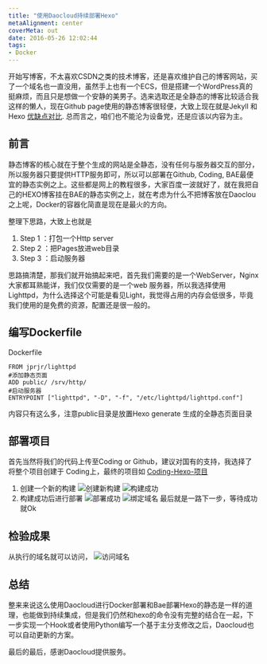 ```yaml
---
title: "使用Daocloud持续部署Hexo"
metaAlignment: center
coverMeta: out
date: 2016-05-26 12:02:44
tags:
- Docker
---
```


开始写博客，不太喜欢CSDN之类的技术博客，还是喜欢维护自己的博客网站，买了一个域名也一直没用，虽然手上也有一个ECS，但是搭建一个WordPress真的挺麻烦，而且只是想做一个安静的美男子。选来选取还是全静态的博客比较适合我这样的懒人，现在Github page使用的静态博客很轻便，大致上现在就是Jekyll 和 Hexo [优缺点对比](https://www.zhihu.com/question/21981094). 总而言之，咱们也不能沦为设备党，还是应该以内容为主。


<!--more-->

## 前言

静态博客的核心就在于整个生成的网站是全静态，没有任何与服务器交互的部分，所以服务器只要提供HTTP服务即可，所以可以部署在Github, Coding, BAE最便宜的静态实例之上。这些都是网上的教程很多，大家百度一波就好了，就在我把自己的HEXO博客挂在BAE的静态实例之上，就在考虑为什么不把博客放在Daoclou之上呢，Docker的容器化简直是现在是最火的方向。

整理下思路，大致上也就是

1. Step 1 ：打包一个Http server
2. Step 2 ：把Pages放进web目录
3. Step 3 ：启动服务器

思路搞清楚，那我们就开始搞起来吧，首先我们需要的是一个WebServer，Nginx大家都耳熟能详，我们仅仅需要的是一个web 服务器，所以我选择使用Lighttpd，为什么选择这个可能是看见Light，我觉得占用的内存会低很多，毕竟我们使用的是免费的资源，配置还是很一般的。

## 编写Dockerfile
Dockerfile

	FROM jprjr/lighttpd
	#添加静态页面
	ADD public/ /srv/http/
	#启动服务器
	ENTRYPOINT ["lighttpd", "-D", "-f", "/etc/lighttpd/lighttpd.conf"]

内容只有这么多，注意public目录是放置Hexo generate 生成的全静态页面目录

## 部署项目
首先当然将我们的代码上传至Coding or Github，建议对国有的支持，我选择了将整个项目创建于 Coding上，最终的项目如
[Coding-Hexo-项目](https://coding.net/u/yann/p/my-blog-page/git)

1. 创建一个新的构建
![创建新构建](http://cache.yannxia.info/%E5%88%9B%E5%BB%BA%E6%96%B0%E6%9E%84%E5%BB%BA.png)
![构建成功](http://cache.yannxia.info/%E6%9E%84%E5%BB%BA%E6%88%90%E5%8A%9F.png)
2. 构建成功后进行部署
![部署成功](http://cache.yannxia.info/%E6%9E%84%E5%BB%BA%E6%88%90%E5%8A%9F.png)
![绑定域名](http://cache.yannxia.info/%E7%BB%91%E5%AE%9A%E5%9F%9F%E5%90%8D.png)
最后就是一路下一步，等待成功就Ok



## 检验成果
从执行的域名就可以访问，
![访问域名](http://cache.yannxia.info/5D5B2352-D79F-4AE1-936B-8046C3B39490.png)


## 总结
整来来说这么使用Daocloud进行Docker部署和Bae部署Hexo的静态是一样的道理，也能做到持续集成，但是我们仍然和hexo的命令没有完整的结合在一起，下一步实现一个Hook或者使用Python编写一个基于主分支修改之后，Daocloud也可以自动更新的方案。

最后的最后，感谢Daocloud提供服务。
